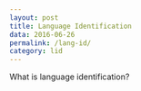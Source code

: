 ```yaml
---
layout: post
title: Language Identification
data: 2016-06-26
permalink: /lang-id/
category: lid
---
```


What is language identification? 
